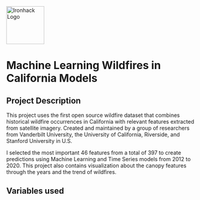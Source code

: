 <img src="https://bit.ly/2VnXWr2" alt="Ironhack Logo" width="100"/>

# Machine Learning Wildfires in California Models

## Project Description

This project uses the first open source wildfire dataset that combines historical wildfire occurrences in California with relevant features extracted from satellite imagery. Created and maintained by a group of researchers from Vanderbilt University, the University of California, Riverside, and Stanford University in U.S.

I selected the most important 46 features from a total of 397 to create predictions using Machine Learning and Time Series models from 2012 to 2020. This project also contains visualization about the canopy features through the years and the trend of wildfires.

## Variables used


